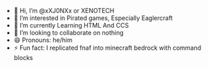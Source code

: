 - 👋 Hi, I’m @xXJ0NXx or XENOTECH
- 👀 I’m interested in Pirated games, Especially Eaglercraft
- 🌱 I’m currently Learning HTML And CCS 
- 💞️ I’m looking to collaborate on nothing
- 😄 Pronouns: he/him
- ⚡ Fun fact: I replicated fnaf into minecraft bedrock with command blocks
